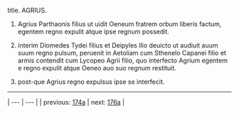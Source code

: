 title. AGRIUS.



1. Agrius Parthaonis filius ut uidit Oeneum fratrem orbum liberis factum, egentem regno expulit atque ipse regnum possedit.



2. interim Diomedes Tydei filius et Deipyles Ilio deuicto ut audiuit auum suum regno pulsum, peruenit in Aetoliam cum Sthenelo Capanei filio et armis contendit cum Lycopeo Agrii filio, quo interfecto Agrium egentem e regno expulit atque Oeneo auo suo regnum restituit.



3. post-que Agrius regno expulsus ipse se interfecit.



---

| --- | --- |
| previous: [174a](../174a/) | next: [176a](../176a/) |